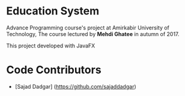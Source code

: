 # Education System
Advance Programming course's project at Amirkabir University of Technology, The course lectured by **Mehdi Ghatee** in autumn of 2017.

This project developed with JavaFX


# Code Contributors
- [Sajad Dadgar] (https://github.com/sajaddadgar)

